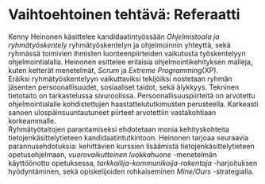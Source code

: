 # Vaihtoehtoinen tehtävä: Referaatti

Kenny Heinonen käsittelee kandidaatintyössään *Ohjelmistoala ja ryhmätyöskentely* ryhmätyöskentelyn ja ohjelmoinnin yhteyttä, sekä ryhmässä toimivien ihmisten luonteenpiirteiden vaikutusta työskentelyyn ohjelmointialalla. Heinonen esittelee erilaisia ohjelmointikehityksen malleja, kuten ketterät menetelmät, *Scrum* ja *Extreme Programming*(XP). \
Eräiksi ryhmätyöskentelyyn vaikuttaviksi tekijöiksi nostetaan ryhmän jäsenten persoonallisuudet, sosiaaliset taidot, sekä älykkyys. Tekninen tietotaito on tarkastelussa sivuroolissa. Persoonallisuuspiirteitä on arvotettu ohjelmointialalle kohdistettujen haastattelututkimusten perusteella. Karkeasti sanoen ulospäinsuuntautuneet piirteet arvotettiin vastakohtiaan korkeammalle. \
Ryhmätyötaitojen parantamiseksi ehdotetaan monia kehityskohteita tietojenkäsittelytieteen kandidaatintutkintoon. Heinonen tarjoaa seuraavia parannusehdotuksia: kehittävien kurssien lisäämistä tietojenkäsittelytieteen opetusohjelmaan, *vuorovaikutteinen luokkahuone* -menetelmän käyttöönotto opetuksessa, *tarkkailija-kommunikoija-rakentaja* -harjoituksen hyödyntäminen, sekä opiskelijoiden rohkaiseminen *Mine/Ours* -strategialla.
